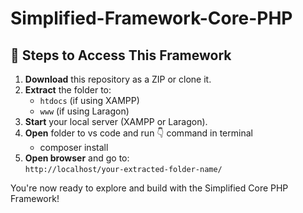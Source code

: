 # Simplified-Framework-Core-PHP

## 🚀 Steps to Access This Framework

1. **Download** this repository as a ZIP or clone it.
2. **Extract** the folder to:
   - `htdocs` (if using XAMPP)
   - `www` (if using Laragon)
3. **Start** your local server (XAMPP or Laragon).
4. **Open** folder to vs code and run 👇 command in terminal
   - composer install
5. **Open browser** and go to:  
   `http://localhost/your-extracted-folder-name/`

You're now ready to explore and build with the Simplified Core PHP Framework!

